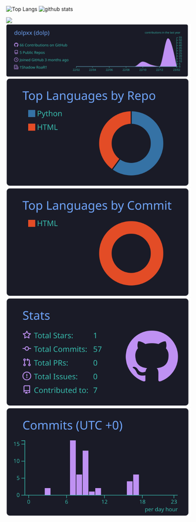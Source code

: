 <p align="left"> 
  <img alt="Top Langs" height="150px" src="https://dolp-status.vercel.app/api?username=dolpxx&count_private=true&show_icons=true&show_icons=true&bg_color=90,000000,00FFFF&theme=tokyonight"/>
  <img alt="github stats" height="150px" src="https://dolp-status.vercel.app/api?username=dolpxx&count_private=true&show_icons=true&show_icons=true&bg_color=90,000000,00FFFF&theme=tokyonight"/>
</p>

![](https://github-profile-trophy.vercel.app/?username=dolpxx&theme=tokyonight&column=7)
![](https://raw.githubusercontent.com/dolpXX/dolpXX/main/profile-summary-card-output/tokyonight/0-profile-details.svg)
![](https://raw.githubusercontent.com/dolpXX/dolpXX/main/profile-summary-card-output/tokyonight/1-repos-per-language.svg)
![](https://raw.githubusercontent.com/dolpXX/dolpXX/main/profile-summary-card-output/tokyonight/2-most-commit-language.svg)
![](https://raw.githubusercontent.com/dolpXX/dolpXX/main/profile-summary-card-output/tokyonight/3-stats.svg)
![](https://raw.githubusercontent.com/dolpXX/dolpXX/main/profile-summary-card-output/tokyonight/4-productive-time.svg)
